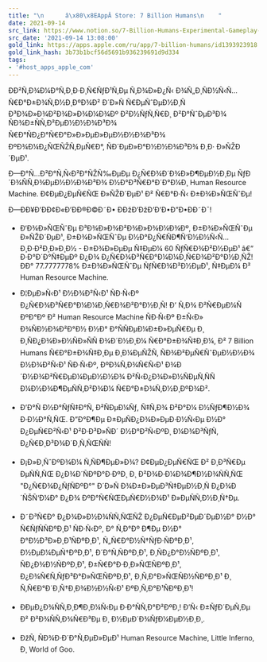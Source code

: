 ```yaml
---
title: "\n      â\x80\x8EAppÂ Store: 7 Billion Humans\n    "
date: 2021-09-14
src_link: https://www.notion.so/7-Billion-Humans-Experimental-Gameplay-Group-42f2782dda284d33996cce93c4e81086
src_date: '2021-09-14 13:08:00'
gold_link: https://apps.apple.com/ru/app/7-billion-humans/id1393923918
gold_link_hash: 3b73b1bcf56d5691b936239691d9d334
tags:
- '#host_apps_apple_com'
---
```


ÐÐ²Ñ‚Ð¾Ð¼Ð°Ñ‚Ð¸Ð·Ð¸Ñ€ÑƒÐ¹Ñ‚Ðµ Ñ‚Ð¾Ð»Ð¿Ñ‹ Ð¾Ñ„Ð¸ÑÐ½Ñ‹Ñ… Ñ€Ð°Ð±Ð¾Ñ‚Ð½Ð¸ÐºÐ¾Ð² Ð´Ð»Ñ Ñ€ÐµÑˆÐµÐ½Ð¸Ñ Ð³Ð¾Ð»Ð¾Ð²Ð¾Ð»Ð¾Ð¼Ð¾Ðº Ð²Ð½ÑƒÑ‚Ñ€Ð¸ Ð²Ð°ÑˆÐµÐ³Ð¾ ÑÐ¾Ð±ÑÑ‚Ð²ÐµÐ½Ð½Ð¾Ð³Ð¾ Ñ€Ð°ÑÐ¿Ð°Ñ€Ð°Ð»Ð»ÐµÐ»ÐµÐ½Ð½Ð¾Ð³Ð¾ ÐºÐ¾Ð¼Ð¿ÑŒÑŽÑ‚ÐµÑ€Ð°, ÑÐ´ÐµÐ»Ð°Ð½Ð½Ð¾Ð³Ð¾ Ð¸Ð· Ð»ÑŽÐ´ÐµÐ¹.  
  
Ð—Ð°Ñ…Ð²Ð°Ñ‚Ñ‹Ð²Ð°ÑŽÑ‰ÐµÐµ Ð¿Ñ€Ð¾Ð´Ð¾Ð»Ð¶ÐµÐ½Ð¸Ðµ ÑƒÐ´Ð¾ÑÑ‚Ð¾ÐµÐ½Ð½Ð¾Ð³Ð¾ Ð½Ð°Ð³Ñ€Ð°Ð´Ð°Ð¼Ð¸ Human Resource Machine. Ð¢ÐµÐ¿ÐµÑ€ÑŒ Ð»ÑŽÐ´ÐµÐ¹ Ð² Ñ€Ð°Ð·Ñ‹ Ð±Ð¾Ð»ÑŒÑˆÐµ!  
  
Ð—ÐÐ¥Ð’ÐÐ¢Ð«Ð’ÐÐ®Ð©Ð˜Ð• ÐÐžÐ’ÐžÐ’Ð’Ð•Ð”Ð•ÐÐ˜Ð¯!  
  
- Ð‘Ð¾Ð»ÑŒÑˆÐµ Ð³Ð¾Ð»Ð¾Ð²Ð¾Ð»Ð¾Ð¼Ð¾Ðº, Ð±Ð¾Ð»ÑŒÑˆÐµ Ð»ÑŽÐ´ÐµÐ¹, Ð±Ð¾Ð»ÑŒÑˆÐµ Ð½Ð°Ð¿Ñ€ÑÐ¶Ñ‘Ð½Ð½Ñ‹Ñ… Ð¸Ð·Ð²Ð¸Ð»Ð¸Ð½ - Ð±Ð¾Ð»ÐµÐµ Ñ‡ÐµÐ¼ 60 ÑƒÑ€Ð¾Ð²Ð½ÐµÐ¹ â€” Ð·Ð°Ð´Ð°Ñ‡ÐµÐº Ð¿Ð¾ Ð¿Ñ€Ð¾Ð³Ñ€Ð°Ð¼Ð¼Ð¸Ñ€Ð¾Ð²Ð°Ð½Ð¸ÑŽ! ÐÐ° 77.7777778% Ð±Ð¾Ð»ÑŒÑˆÐµ ÑƒÑ€Ð¾Ð²Ð½ÐµÐ¹, Ñ‡ÐµÐ¼ Ð² Human Resource Machine.  
  
- Ð¦ÐµÐ»Ñ‹Ð¹ Ð½Ð¾Ð²Ñ‹Ð¹ ÑÐ·Ñ‹Ðº Ð¿Ñ€Ð¾Ð³Ñ€Ð°Ð¼Ð¼Ð¸Ñ€Ð¾Ð²Ð°Ð½Ð¸Ñ! Ð’ Ñ‚Ð¾ Ð²Ñ€ÐµÐ¼Ñ ÐºÐ°Ðº Ð² Human Resource Machine ÑÐ·Ñ‹Ðº Ð±Ñ‹Ð» Ð¾ÑÐ½Ð¾Ð²Ð°Ð½ Ð½Ð° Ð°ÑÑÐµÐ¼Ð±Ð»ÐµÑ€Ðµ Ð¸ Ð¸ÑÐ¿Ð¾Ð»Ð½ÑÐ»ÑÑ Ð¾Ð´Ð½Ð¸Ð¼ Ñ€Ð°Ð±Ð¾Ñ‡Ð¸Ð¼, Ð² 7 Billion Humans Ñ€Ð°Ð±Ð¾Ñ‡Ð¸Ðµ Ð¸Ð¼ÐµÑŽÑ‚ ÑÐ¾Ð²ÐµÑ€ÑˆÐµÐ½Ð½Ð¾ Ð½Ð¾Ð²Ñ‹Ð¹ ÑÐ·Ñ‹Ðº, ÐºÐ¾Ñ‚Ð¾Ñ€Ñ‹Ð¹ Ð¾Ð´Ð½Ð¾Ð²Ñ€ÐµÐ¼ÐµÐ½Ð½Ð¾ Ð²Ñ‹Ð¿Ð¾Ð»Ð½ÑÐµÑ‚ÑÑ Ð¼Ð½Ð¾Ð¶ÐµÑÑ‚Ð²Ð¾Ð¼ Ñ€Ð°Ð±Ð¾Ñ‚Ð½Ð¸ÐºÐ¾Ð².  
  
- Ð’Ð°Ñ Ð½Ð°ÑƒÑ‡Ð°Ñ‚ Ð²ÑÐµÐ¼Ñƒ, Ñ‡Ñ‚Ð¾ Ð²Ð°Ð¼ Ð½ÑƒÐ¶Ð½Ð¾ Ð·Ð½Ð°Ñ‚ÑŒ. Ð”Ð°Ð¶Ðµ Ð±ÐµÑÐ¿Ð¾Ð»ÐµÐ·Ð½Ñ‹Ðµ Ð½Ð° Ð¿ÐµÑ€Ð²Ñ‹Ð¹ Ð²Ð·Ð³Ð»ÑÐ´ Ð½Ð°Ð²Ñ‹ÐºÐ¸ Ð¼Ð¾Ð³ÑƒÑ‚ Ð¿Ñ€Ð¸Ð³Ð¾Ð´Ð¸Ñ‚ÑŒÑÑ!  
  
- Ð¡Ð»Ð¸ÑˆÐºÐ¾Ð¼ Ñ‚ÑÐ¶ÐµÐ»Ð¾? Ð¢ÐµÐ¿ÐµÑ€ÑŒ Ð² Ð¸Ð³Ñ€Ðµ ÐµÑÑ‚ÑŒ Ð¿Ð¾Ð´ÑÐºÐ°Ð·ÐºÐ¸ Ð¸ Ð²Ð¾Ð·Ð¼Ð¾Ð¶Ð½Ð¾ÑÑ‚ÑŒ "Ð¿Ñ€Ð¾Ð¿ÑƒÑÐºÐ°" Ð´Ð»Ñ Ð¾Ð±Ð»ÐµÐ³Ñ‡ÐµÐ½Ð¸Ñ Ð¿Ð¾Ð´ÑŠÑ‘Ð¼Ð° Ð¿Ð¾ ÐºÐ°Ñ€ÑŒÐµÑ€Ð½Ð¾Ð¹ Ð»ÐµÑÑ‚Ð½Ð¸Ñ†Ðµ.  
  
- Ð˜Ð³Ñ€Ð° Ð¿Ð¾Ð»Ð½Ð¾ÑÑ‚ÑŒÑŽ Ð¿ÐµÑ€ÐµÐ²ÐµÐ´ÐµÐ½Ð° Ð½Ð° Ñ€ÑƒÑÑÐºÐ¸Ð¹ ÑÐ·Ñ‹Ðº, Ð° Ñ‚Ð°Ðº Ð¶Ðµ Ð½Ð° Ð°Ð½Ð³Ð»Ð¸Ð¹ÑÐºÐ¸Ð¹, Ñ„Ñ€Ð°Ð½Ñ†ÑƒÐ·ÑÐºÐ¸Ð¹, Ð½ÐµÐ¼ÐµÑ†ÐºÐ¸Ð¹, Ð´Ð°Ñ‚ÑÐºÐ¸Ð¹, Ð¸ÑÐ¿Ð°Ð½ÑÐºÐ¸Ð¹, ÑÐ¿Ð¾Ð½ÑÐºÐ¸Ð¹, Ð±Ñ€Ð°Ð·Ð¸Ð»ÑŒÑÐºÐ¸Ð¹, Ð¿Ð¾Ñ€Ñ‚ÑƒÐ³Ð°Ð»ÑŒÑÐºÐ¸Ð¹, Ð¸Ñ‚Ð°Ð»ÑŒÑÐ½ÑÐºÐ¸Ð¹ Ð¸ Ñ‚Ñ€Ð°Ð´Ð¸Ñ†Ð¸Ð¾Ð½Ð½Ñ‹Ð¹ ÐºÐ¸Ñ‚Ð°Ð¹ÑÐºÐ¸Ð¹!  
  
- ÐÐµÐ¿Ð¾ÑÑ‚Ð¸Ð¶Ð¸Ð¼Ñ‹Ðµ Ð·Ð°ÑÑ‚Ð°Ð²ÐºÐ¸! Ð’Ñ‹ Ð±ÑƒÐ´ÐµÑ‚Ðµ Ð² Ð²Ð¾ÑÑ‚Ð¾Ñ€Ð³Ðµ Ð¸ Ð½ÐµÐ´Ð¾ÑƒÐ¼ÐµÐ½Ð¸Ð¸.  
  
- ÐžÑ‚ ÑÐ¾Ð·Ð´Ð°Ñ‚ÐµÐ»ÐµÐ¹ Human Resource Machine, Little Inferno, Ð¸ World of Goo.